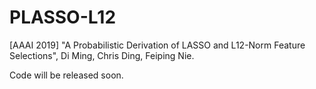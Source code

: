 # PLASSO-L12
[AAAI 2019] "A Probabilistic Derivation of LASSO and L12-Norm Feature Selections", Di Ming, Chris Ding, Feiping Nie.

Code will be released soon.
